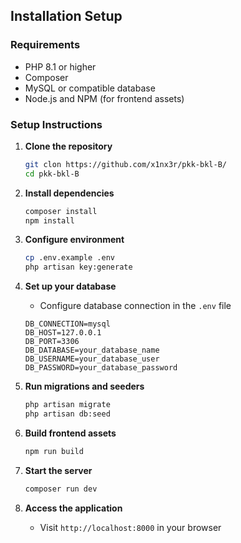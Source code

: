 ## Installation Setup

### Requirements
- PHP 8.1 or higher
- Composer
- MySQL or compatible database
- Node.js and NPM (for frontend assets)

### Setup Instructions

1. **Clone the repository**
   ```bash
   git clon https://github.com/x1nx3r/pkk-bkl-B/
   cd pkk-bkl-B
   ```

2. **Install dependencies**
   ```bash
   composer install
   npm install
   ```

3. **Configure environment**
   ```bash
   cp .env.example .env
   php artisan key:generate
   ```

4. **Set up your database**
   - Configure database connection in the `.env` file
   ```
   DB_CONNECTION=mysql
   DB_HOST=127.0.0.1
   DB_PORT=3306
   DB_DATABASE=your_database_name
   DB_USERNAME=your_database_user
   DB_PASSWORD=your_database_password
   ```

5. **Run migrations and seeders**
   ```bash
   php artisan migrate
   php artisan db:seed
   ```

6. **Build frontend assets**
   ```bash
   npm run build
   ```

7. **Start the server**
   ```bash
   composer run dev
   ```

8. **Access the application**
   - Visit `http://localhost:8000` in your browser
